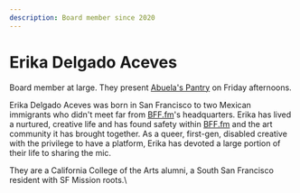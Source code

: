 ```yaml
---
description: Board member since 2020
---
```


# Erika Delgado Aceves

Board member at large. They present [Abuela's Pantry](https://bff.fm/shows/abuela-s-pantry) on Friday afternoons.

Erika Delgado Aceves was born in San Francisco to two Mexican immigrants who didn't meet far from [BFF.fm](http://bff.fm/)'s headquarters. Erika has lived a nurtured, creative life and has found safety within [BFF.fm](http://bff.fm/) and the art community it has brought together. As a queer, first-gen, disabled creative with the privilege to have a platform, Erika has devoted a large portion of their life to sharing the mic.

They are a California College of the Arts alumni, a South San Francisco resident with SF Mission roots.\

